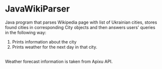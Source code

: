 # JavaWikiParser
Java program that parses Wikipedia page with list of Ukrainian cities, stores found cities in corresponding City objects and then answers users' queries in the following way:
<ol><li>Prints information about the city</li><li>Prints weather for the next day in that city.</li></ol><br>
Weather forecast information is taken from Apixu API.
